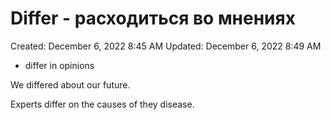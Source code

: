 # Differ - расходиться во мнениях

Created: December 6, 2022 8:45 AM
Updated: December 6, 2022 8:49 AM

- differ in opinions

We differed about our future.

Experts differ on the causes of they disease.